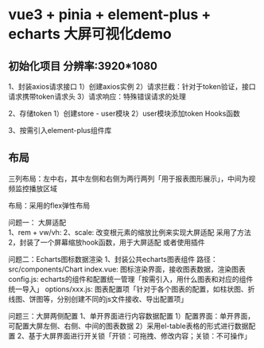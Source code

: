 # vue3 + pinia + element-plus + echarts 大屏可视化demo

## 初始化项目 分辨率:3920\*1080

1、封装axios请求接口
1）创建axios实例
2）请求拦截：针对于token验证，接口请求携带token请求头
3）请求响应：特殊错误请求的处理

2、存储token
1）创建store - user模块
2）user模块添加token Hooks函数

3、按需引入element-plus组件库

## 布局

三列布局：左中右，其中左侧和右侧为两行两列「用于报表图形展示」，中间为视频监控播放区域

布局：采用的flex弹性布局

问题一： 大屏适配  
1、rem + vw/vh:
2、scale: 改变根元素的缩放比例来实现大屏适配
采用了方法2，封装了一个屏幕缩放hook函数，用于大屏适配
或者使用插件

问题二：Echarts图标数据渲染
1、封装公共echarts图表组件
路径： src/components/Chart
index.vue: 图标渲染界面，接收图表数据，渲染图表
config.js: echarts的组件和配置统一管理「按需引入，用什么图表和对应的组件统一导入」
options/xxx.js: 图表配置项「针对于各个图表的配置，如柱状图、折线图、饼图等，分别创建不同的js文件接收、导出配置项」

问题三：大屏两侧配置
1、单开界面进行内容数据配置
	1）配置界面：单开界面，可配置大屏左侧、右侧、中间的图表数据
	2）采用el-table表格的形式进行数据配置
2、基于大屏界面进行开关锁「开锁：可拖拽、修改内容；关锁：不可操作」
